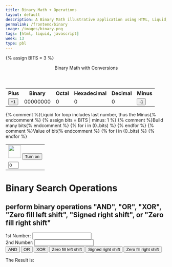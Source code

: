 ```yaml
---
title: Binary Math + Operations
layout: default
description: A Binary Math illustrative application using HTML, Liquid, and JavaScript.
permalink: /frontend/binary
image: /images/binary.png
tags: [html, liquid, javascript]
week: 13
type: pbl
---
```


<!-- Hack 1: add a character display to text when 8 bits, determine if printable or not printable -->
<!-- Hack 2: change to 24 bits and add a color code and display color when 24 bits, think about display on this one -->
<!-- Hack 3: do your own thing -->

{% assign BITS = 3 %}


<div class="container bg-primary">
    <header class="pb-3 mb-4 border-bottom border-primary text-dark">
        <span class="fs-4">Binary Math with Conversions</span>
    </header>
    <div class="row justify-content-md-center">
        <div class="col-8">
            <table class="table">
            <tr id="table">
                <th>Plus</th>
                <th>Binary</th>
                <th>Octal</th>
                <th>Hexadecimal</th>
                <th>Decimal</th>
                <th>Minus</th>
            </tr>
            <tr>
                <td><button type="button" id="add1" onclick="add(1)">+1</button></td>
                <td id="binary">00000000</td>
                <td id="octal">0</td>
                <td id="hexadecimal">0</td>
                <td id="decimal">0</td>
                <td><button type="button" id="sub1" onclick="add(-1)">-1</button></td>
            </tr>
            </table>
        </div>
        <div class="col-12">
            {% comment %}Liquid for loop includes last number, thus the Minus{% endcomment %}
            {% assign bits = BITS | minus: 1 %} 
            <table class="table">
            <tr>
                {% comment %}Build many bits{% endcomment %}
                {% for i in (0..bits) %}
                <td><img class="img-responsive py-3" id="bulb{{ i }}" src="{{site.baseurl}}/images/bulb_off.png" alt="" width="40" height="Auto">
                    <button type="button" id="butt{{ i }}" onclick="javascript:toggleBit({{ i }})">Turn on</button>
                </td>
                {% endfor %}
            </tr>
            <tr>
                {% comment %}Value of bit{% endcomment %}
                {% for i in (0..bits) %}
                <td><input type='text' id="digit{{ i }}" Value="0" size="1" readonly></td>
                {% endfor %}
            </tr>
            </table>
        </div>
    </div>
</div>

<script>
    const BITS = {{ BITS }};
    const MAX = 2 ** BITS - 1;
    const MSG_ON = "Turn on";
    const IMAGE_ON = "{{site.baseurl}}/images/bulb_on.gif";
    const MSG_OFF = "Turn off";
    const IMAGE_OFF = "{{site.baseurl}}/images/bulb_off.png"

    // Above are assignents or functions that are procedural abstractions
   
   // return string with current value of each bit
    function getBits() {
        let bits = "";
        for(let i = 0; i < BITS; i++) {
        bits = bits + document.getElementById('digit' + i).value;
        }
        return bits;
    }
    // setter for DOM values
    function setConversions(binary) {
        document.getElementById('binary').innerHTML = binary;
        // Octal conversion
        document.getElementById('octal').innerHTML = parseInt(binary, 2).toString(8);
        // Hexadecimal conversion
        document.getElementById('hexadecimal').innerHTML = parseInt(binary, 2).toString(16);
        // Decimal conversion
        document.getElementById('decimal').innerHTML = parseInt(binary, 2).toString();
    }
    //
    function decimal_2_base(decimal, base) {
        let conversion = "";
        // loop to convert to base
        do {
        let digit = decimal % base;
        conversion = "" + digit + conversion; // what does this do?
        decimal = ~~(decimal / base);         // what does this do?
        } while (decimal > 0);                  // why while at the end? what is ~~?
        // loop to pad with zeros
        if (base === 2) {                        // only pad for binary conversions
        for (let i = 0; conversion.length < BITS; i++) {
            conversion = "0" + conversion;
        }
        }
        return conversion;
    }

    // toggle selected bit and recalculate
    function toggleBit(i) {
        //alert("Digit action: " + i );
        const dig = document.getElementById('digit' + i);
        const image = document.getElementById('bulb' + i);
        const butt = document.getElementById('butt' + i);
        // Change digit and visual
        if (image.src.match(IMAGE_ON)) {
        dig.value = 0;
        image.src = IMAGE_OFF;
        butt.innerHTML = MSG_ON;
        } else {
        dig.value = 1;
        image.src = IMAGE_ON;
        butt.innerHTML = MSG_OFF;
        }
        // Binary numbers
        const binary = getBits();
        setConversions(binary);
    }
    // add is positive integer, subtract is negative integer
    function add(n) {
        let binary = getBits();
        // convert to decimal and do math
        let decimal = parseInt(binary, 2);
        if (n > 0) {  // PLUS
        decimal = MAX === decimal ? 0 : decimal += n; // OVERFLOW or PLUS
        } else  {     // MINUS
        decimal = 0 === decimal ? MAX : decimal += n; // OVERFLOW or MINUS
        }
        // convert the result back to binary
        binary = decimal_2_base(decimal, 2);
        // update conversions
        setConversions(binary);
        // update bits
        for (let i = 0; i < binary.length; i++) {
        let digit = binary.substr(i, 1);
        document.getElementById('digit' + i).value = digit;
        if (digit === "1") {
            document.getElementById('bulb' + i).src = IMAGE_ON;
            document.getElementById('butt' + i).innerHTML = MSG_OFF;
        } else {
            document.getElementById('bulb' + i).src = IMAGE_OFF;
            document.getElementById('butt' + i).innerHTML = MSG_ON;
        }
        }
    }
</script>

<style type="text/css">
	.jumbotron{
	width : 60%;
	margin : auto;
	text-align: center;
	}

	#output{
	border: 2px solid black;
	min-height: 60px;
	text-align: right;
	font-weight: bold;
	font-size: 20px;
	}

	.btn{
	min-width: 120px;
	border: 2px solid black;
	}
</style>

<script type="text/javascript">
    var scr = ""; //declared as global v
    function calculate() {
        if (scr.indexOf("+") != -1) {
            // If + is present in the string
            // String obtained from scr is split
            var num = scr.split("+"); 
              
            // The splitted string stores in num array
            var x = parseInt(num[0], 2); 
            
            // The num[0] and num[1] are the two binary 
            // numbers resp
            var y = parseInt(num[1], 2); 
            var sum = x + y;
            var ans = sum.toString(2);
        } else if (scr.indexOf("-") != -1) {
            
            // If - is present in the string
            var num = scr.split("-");
            var x = parseInt(num[0], 2);
            var y = parseInt(num[1], 2);
            var sub = x - y;
            var ans = sub.toString(2);
        } else if (scr.indexOf("*") != -1) {
             
            // If * is present in the string
            var num = scr.split("*");
            var x = parseInt(num[0], 2);
            var y = parseInt(num[1], 2);
            var mul = x * y;
            var ans = mul.toString(2);
        } else if (scr.indexOf("/") != -1) {
            
            // If / is present in the string
            var num = scr.split("/");
            var x = parseInt(num[0], 2);
            var y = parseInt(num[1], 2);
            var div = x / y;
            var ans = div.toString(2);
        }
        scr = ans;
        document.getElementById("output").innerHTML = scr;
  
    function input(ch) {
        scr += ch;
        document.getElementById("output").innerHTML = scr;
  
    function backspace() {
        var b = document.getElementById("output").innerHTML;
        scr = b.substring(0, b.length - 1);
        document.getElementById("output").innerHTML = scr;
  
    function cls() {
        scr = "";
        document.getElementById("output").innerHTML = scr;
    }
</script>

<html> 
<head>
    <title>Binary Operations</title>
    <style type="text/css">
    body {margin: 30px;}
    </style> 
</head>
<body>

<form>
    <h1>Binary Search Operations</h1>
    <h2>perform binary operations "AND", "OR", "XOR", "Zero fill left shift", "Signed right shift", or "Zero fill right shift"<br></h2>
    1st Number: <input type="text" id="firstNumber"/><br>
    2nd Number: <input type="text" id="secondNumber"/><br>
    <input type="button" onClick="AND()" Value="AND"/>
    <input type="button" onClick="OR()" Value="OR"/>
    <input type="button" onClick="XOR()" Value="XOR"/>
    <input type="button" onClick="ZeroFillLeftShift()" Value="Zero fill left shift"/>
    <input type="button" onClick="SignedRightShift()" Value="Signed right shift"/>
    <input type="button" onClick="ZeroFillRightShift()" Value="Zero fill right shift"/>
</form>
    <p>The Result is: <br>
    <span id = "result2"></span>
</p>


<script>
    function AND() {
        num1 = document.getElementById("firstNumber").value;
        num2 = document.getElementById("secondNumber").value;
        document.getElementById("result2").innerHTML = num1 & num2;
    }
    function OR() {
        num1 = document.getElementById("firstNumber").value;
        num2 = document.getElementById("secondNumber").value;
        document.getElementById("result2").innerHTML = num1 | num2;
    }
    function XOR() {
        num1 = document.getElementById("firstNumber").value;
        num2 = document.getElementById("secondNumber").value;
        document.getElementById("result2").innerHTML = num1 ^ num2;
    }
    function ZeroFillLeftShift() {
        num1 = document.getElementById("firstNumber").value;
        num2 = document.getElementById("secondNumber").value;
        document.getElementById("result2").innerHTML = num1 << num2;
    }
    function SignedRightShift() {
        num1 = document.getElementById("firstNumber").value;
        num2 = document.getElementById("secondNumber").value;
        document.getElementById("result2").innerHTML = num1 >> num2;
    }
    function ZeroFillRightShift() {
        num1 = document.getElementById("firstNumber").value;
        num2 = document.getElementById("secondNumber").value;
        document.getElementById("result2").innerHTML = num1 >> num2;
    }
</script>

</body>
</html>



